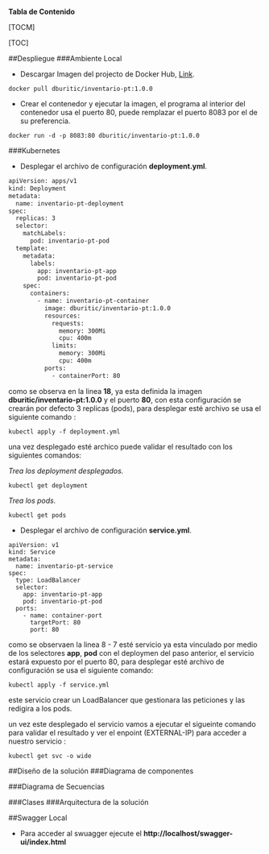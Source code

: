 **Tabla de Contenido**

[TOCM]

[TOC]

##Despliegue
###Ambiente Local
- Descargar Imagen del projecto de Docker Hub, [Link](https://hub.docker.com/r/dburitic/inventario-pt).

```docker
docker pull dburitic/inventario-pt:1.0.0
```
- Crear el contenedor y ejecutar la imagen, el programa al interior del contenedor usa el puerto 80, puede remplazar el puerto 8083 por el de su preferencia.

```docker
docker run -d -p 8083:80 dburitic/inventario-pt:1.0.0
```
###Kubernetes
- Desplegar el archivo de configuración **deployment.yml**.

```bash
apiVersion: apps/v1
kind: Deployment
metadata:
  name: inventario-pt-deployment
spec:
  replicas: 3
  selector:
    matchLabels:
      pod: inventario-pt-pod
  template:
    metadata:
      labels:
        app: inventario-pt-app
        pod: inventario-pt-pod
    spec:
      containers:
        - name: inventario-pt-container
          image: dburitic/inventario-pt:1.0.0
          resources:
            requests:
              memory: 300Mi
              cpu: 400m
            limits:
              memory: 300Mi
              cpu: 400m
          ports:
            - containerPort: 80
```
como se observa en la linea **18**, ya esta definida la imagen **dburitic/inventario-pt:1.0.0**  y el puerto **80**, con esta configuración se crearán por defecto 3 replicas (pods), para desplegar esté archivo se usa el siguiente comando :

```docker
kubectl apply -f deployment.yml
```
una vez desplegado esté archico puede validar el resultado con los siguientes comandos:

*Trea los deployment desplegados.*
```docker
kubectl get deployment
```

*Trea los pods.*
```docker
kubectl get pods
```

- Desplegar el archivo de configuración **service.yml**.

```docker
apiVersion: v1
kind: Service
metadata:
  name: inventario-pt-service
spec:
  type: LoadBalancer
  selector:
    app: inventario-pt-app
    pod: inventario-pt-pod
  ports:
    - name: container-port
      targetPort: 80
      port: 80
```
como se observaen la linea 8 - 7 esté servicio ya esta vinculado por medio de los selectores **app**, **pod** con el deploymen del paso anterior, el servicio estará expuesto por el puerto 80, para desplegar esté archivo de configuración se usa el siguiente comando:

```docker
kubectl apply -f service.yml
```

este servicio crear un LoadBalancer que gestionara las peticiones y las redigira a los pods.

un vez este desplegado el servicio vamos a ejecutar el sigueinte comando para validar el resultado y ver el enpoint (EXTERNAL-IP) para acceder a nuestro servicio :


```docker
kubectl get svc -o wide
```
##Diseño de la solución
###Diagrama de componentes

###Diagrama de Secuencias

###Clases
###Arquitectura de la solución

##Swagger Local
- Para acceder al swuagger ejecute el **http://localhost/swagger-ui/index.html**

